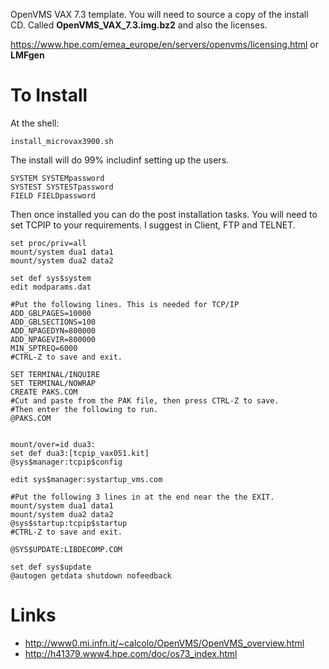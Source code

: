 OpenVMS VAX 7.3 template. You will need to source a copy of the install CD. Called **OpenVMS_VAX_7.3.img.bz2** and also the licenses.

https://www.hpe.com/emea_europe/en/servers/openvms/licensing.html or **LMFgen**

# To Install

At the shell:

```
install_microvax3900.sh
```

The install will do 99% includinf setting up the users.
```
SYSTEM SYSTEMpassword
SYSTEST SYSTESTpassword
FIELD FIELDpassword
```

Then once installed you can do the post installation tasks. You will need to set TCPIP to your requirements. I suggest in Client, FTP and TELNET.


```
set proc/priv=all
mount/system dua1 data1
mount/system dua2 data2

set def sys$system
edit modparams.dat

#Put the following lines. This is needed for TCP/IP
ADD_GBLPAGES=10000
ADD_GBLSECTIONS=100
ADD_NPAGEDYN=800000
ADD_NPAGEVIR=800000
MIN_SPTREQ=6000
#CTRL-Z to save and exit.

SET TERMINAL/INQUIRE
SET TERMINAL/NOWRAP
CREATE PAKS.COM
#Cut and paste from the PAK file, then press CTRL-Z to save.
#Then enter the following to run.
@PAKS.COM


mount/over=id dua3:
set def dua3:[tcpip_vax051.kit]
@sys$manager:tcpip$config

edit sys$manager:systartup_vms.com

#Put the following 3 lines in at the end near the the EXIT.
mount/system dua1 data1
mount/system dua2 data2
@sys$startup:tcpip$startup
#CTRL-Z to save and exit.

@SYS$UPDATE:LIBDECOMP.COM

set def sys$update
@autogen getdata shutdown nofeedback
```

# Links

* http://www0.mi.infn.it/~calcolo/OpenVMS/OpenVMS_overview.html
* http://h41379.www4.hpe.com/doc/os73_index.html


